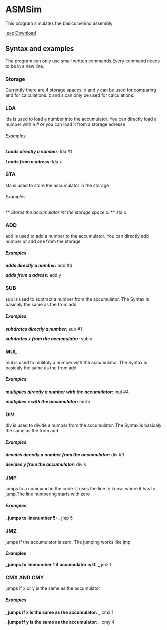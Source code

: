 # ASMSim
This program simulates the basics behind assembly

[.exe Download](https://github.com/KspPaul/ASMSim/raw/master/ASMSim/bin/Debug/ASMSim.exe)
## Syntax and examples


The program can only use small written commands.Every command needs to be in a new line. 

### Storage
Currently there are 4 storage spaces. x and y can be used for comparing and for calculations. z and s can only be used for calculations.

### LDA
lda is used to load a number into the accumulator. You can directly load a number with a # or you can load it from a storage adresse
###### Examples
**_Loads directly a number:_** lda #1

 **_Loads from a adress:_** lda x

### STA
sta is used to store the accumulator in the storage
###### Examples
** _Stores the accumulator int the storage space x:_ ** sta x

### ADD
add is used to add a number to the accumulator. You can directly add number or add one from the storage
##### Examples
**_adds directly a number:_** add #4

 **_adds from a adress:_** add y

### SUB
sub is used to subtract a number from the accumulator. The Syntax is basicaly the same as the from add
##### Examples
**_subdratcs directly a number:_** sub #1

**_subdratcs x from the accumulator:_** sub x

### MUL
mul is used to mulitply a number with the accumulator. The Syntax is basicaly the same as the from add
##### Examples
**_multiplies directly a number with the accumulator:_** mul #4

**_multiplies x with the accumulator:_** mul x

### DIV
div is used to divide a number from the accumulator. The Syntax is basicaly the same as the from add
##### Examples
**_devides directly a number from the accumulator:_** div #3

**_devides y from the accumulator:_** div s

### JMP
jumps to a command in the code. it uses the line to know, where it has to jump.The line numbering starts with zero
##### Examples
**_jumps to linenumber 5: _** jmp 5

### JMZ
jumps if the accumulator is zero. The jumping works like jmp
#### Examples
**_jumps to linenumber 1 if accumulator is 0: _** jmz 1

### CMX AND CMY
jumps if x or y is the same as the accumulator
##### Examples
**_jumps if x is the same as the accumulator: _** cmx 1

**_jumps if y is the same as the accumulator: _** cmy 4

